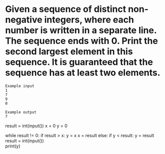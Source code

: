 # Given a sequence of distinct non-negative integers, where each number is written in a separate line. The sequence ends with 0. Print the second largest element in this sequence. It is guaranteed that the sequence has at least two elements.

```
Example input
1
7
9
0

Example output
7

```

result = int(input())
x = 0
y = 0

while result != 0:
  if result > x:
    y = x
    x = result
  else:
    if y < result:
      y = result
  result = int(input())  
print(y)
